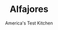 ---
layout: ../../layouts/MarkdownPostLayout.astro
title: Alfajores
author: America's Test Kitchen
pubDate: 2023-03-15
description: "Of Argentinian roots, these cookies have a slightly cakey texture thats complemented by thick, sweet dulce de leche."
image_url: https://res.cloudinary.com/hksqkdlah/image/upload/ar_1:1,c_fill,dpr_2.0,f_auto,fl_lossy.progressive.strip_profile,g_faces:auto,q_auto:low,w_344/7680_sfs-alfajores-3-276773
tags: ["Desserts or Baked Goods","Central & South American","Cookies","Looking for a Recipe"]
calories: 5433
protein: 4
carbohydrates: 43
fats: 
fiber: 
ingredients: ["2 cups (10 ounces), all-purpose flour","1 cup (4 ounces), cornstarch","1 tablespoon, baking powder","Pinch, salt","14 tablespoons (1 3/4 sticks), unsalted butter, softened","1 cup (7 ounces), sugar","1 tablespoon, grated lemon zest","2 , large eggs","1 1/4 cups, dulce de leche (see note)","1 cup (3 ounces), sweetened shredded coconut, toasted"]
serves: 18
time: "1½ hours, plus 30 minutes chilling and 30 minutes cooling"
instructions: ["Adjust oven racks to upper-middle and lower-middle positions and heat oven to 375 degrees. Line 2 baking sheets with parchment paper. Combine flour, cornstarch, baking powder, and salt. Cream butter, sugar, and zest with electric mixer, then mix in eggs until incorporated. Mix in flour mixture until combined. Wrap dough in plastic and refrigerate until slightly firm, about 30 minutes.","Roll level tablespoons of dough into balls. Place balls 2 inches apart on prepared baking sheets. Bake until edges are just golden, about 12 minutes, switching and rotating sheets once. Cool 5 minutes on sheets, then transfer cookies to wire rack to cool completely. Repeat with remaining dough.","Spread 1 tablespoon dulce de leche on half of cookie bottoms. Top with remaining cookies to form sandwiches. Roll sides of cookies in coconut. Serve. (Cookies can be stored in airtight container at room temperature for 3 days.)"]
nutrition: ["117 mg Potassium","153 mg Phosphorus","118 mg Calcium","1 mg Iron","11 mg Magnesium","118 mg Sodium","12 g Fat","1 mg Niacin (B3)","3 g Monounsaturated","1 mg Vitamin C","50 mg Cholesterol","8 g Saturated","24 µg Folic acid","10 µg Folate (food)","23 g Sugars","1 µg Vitamin K","15 g Water","43 g Carbs","51 µg Folate equivalent (total)","4 g Protein","100 µg Vitamin A","301 kcal Energy","21 g Sugars, added","5433 calories"]
notes: "Dulce de leche is sold in the baking aisle of most supermarkets."
---